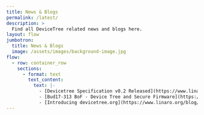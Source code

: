 ```yaml
---
title: News & Blogs
permalink: /latest/
description: >
  Find all DeviceTree related news and blogs here.
layout: flow
jumbotron:
  title: News & Blogs
  image: /assets/images/background-image.jpg
flow:
  - row: container_row
    sections:
      - format: text
        text_content:
          text: |-
            - [Devicetree Specification v0.2 Released](https://www.linaro.org/blog/devicetree-specification-0.2-released/)
            - [Bud17-313 BoF - Device Tree and Secure Firmware](https://www.linaro.org/blog/bof-device-tree-secure-firmware-bud17-313/)
            - [Introducing devicetree.org](https://www.linaro.org/blog/introducing-devicetree-org/)
---
```

